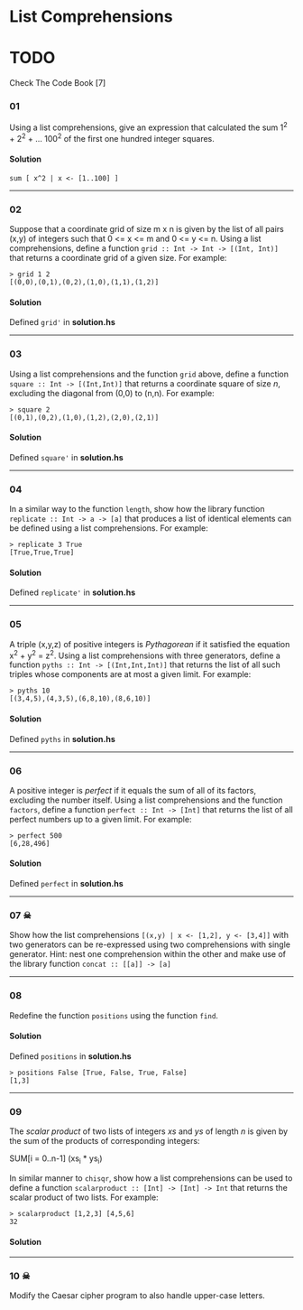 # List Comprehensions

# TODO

Check The Code Book [7]


### 01
Using a list comprehensions, give an expression that calculated the sum
1<sup>2</sup> + 2<sup>2</sup> + ... 100<sup>2</sup> of the first one hundred integer squares.

#### Solution

```
sum [ x^2 | x <- [1..100] ]
```

---

### 02

Suppose that a coordinate grid of size m x n is given by the list of
all pairs (x,y) of integers such that 0 <= x <= m and 0 <= y <= n.
Using a list comprehensions, define a function
`grid :: Int -> Int -> [(Int, Int)]` that returns a coordinate grid of a given size.
For example:

```
> grid 1 2
[(0,0),(0,1),(0,2),(1,0),(1,1),(1,2)]
```

#### Solution
Defined `grid'` in **solution.hs**

---

### 03

Using a list comprehensions and the function `grid` above, 
define a function `square :: Int -> [(Int,Int)]` that returns a
coordinate square of size _n_, excluding the diagonal from (0,0) to (n,n).
For example:

```
> square 2
[(0,1),(0,2),(1,0),(1,2),(2,0),(2,1)]
```

#### Solution
Defined `square'` in **solution.hs**

---

### 04

In a similar way to the function `length`, show how the library function
`replicate :: Int -> a -> [a]` that produces a list of identical elements can be defined
using a list comprehensions. For example:
 
```
> replicate 3 True
[True,True,True]
```
#### Solution
Defined `replicate'` in **solution.hs**

---
### 05

A triple (x,y,z) of positive integers is _Pythagorean_ if it satisfied
the equation x<sup>2</sup> + y<sup>2</sup> = z<sup>2</sup>. Using
a list comprehensions with three generators, define a function
`pyths :: Int -> [(Int,Int,Int)]` that returns the list of all such triples 
whose components are at most a given limit. For example:

```
> pyths 10
[(3,4,5),(4,3,5),(6,8,10),(8,6,10)]
```

#### Solution
Defined `pyths` in **solution.hs**

---
### 06
A positive integer is _perfect_ if it equals the sum of all of its factors,
excluding the number itself. Using a list comprehensions and the function
`factors`, define a function `perfect :: Int -> [Int]` that returns the list
of all perfect numbers up to a given limit. For example:
```
> perfect 500
[6,28,496]
```
#### Solution
Defined `perfect` in **solution.hs**

---

### 07 ☠
Show how the list comprehensions `[(x,y) | x <- [1,2], y <- [3,4]]` with
two generators can be re-expressed using two comprehensions with single
generator.
Hint: nest one comprehension within the other and make use of the
library function `concat :: [[a]] -> [a]`

---

### 08
Redefine the function `positions` using the function `find`.

#### Solution
Defined `positions` in **solution.hs**

```
> positions False [True, False, True, False]
[1,3]
```

---

### 09
The _scalar product_ of two lists of integers _xs_ and _ys_ of length _n_ is
given by the sum of the products of corresponding integers:

SUM[i = 0..n-1] (xs<sub>i</sub> * ys<sub>i</sub>)

In similar manner to `chisqr`, show how a list comprehensions can be used to
define a function `scalarproduct :: [Int] -> [Int] -> Int` that returns the 
scalar product of two lists. For example:
```
> scalarproduct [1,2,3] [4,5,6] 
32
```

#### Solution

---

### 10 ☠
Modify the Caesar cipher program to also handle upper-case letters.


